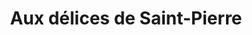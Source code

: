 ---
title: "Aux délices de Saint-Pierre"
url: /saint-pierre-des-nids/aux-delices-de-saint-pierre/
shop: Bäckerei
---